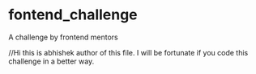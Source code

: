 # fontend_challenge
A challenge by frontend mentors

//Hi this is abhishek author of this file. I will be fortunate if you code this challenge in a better way.
